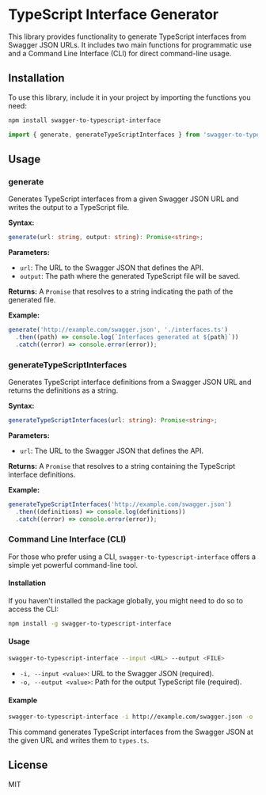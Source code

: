 # TypeScript Interface Generator

This library provides functionality to generate TypeScript interfaces from Swagger JSON URLs. It includes two main functions for programmatic use and a Command Line Interface (CLI) for direct command-line usage.

## Installation

To use this library, include it in your project by importing the functions you need:

```sh
npm install swagger-to-typescript-interface
```

```typescript
import { generate, generateTypeScriptInterfaces } from 'swagger-to-typescript-interface';
```

## Usage

### generate

Generates TypeScript interfaces from a given Swagger JSON URL and writes the output to a TypeScript file.

**Syntax:**

```typescript
generate(url: string, output: string): Promise<string>;
```

**Parameters:**

- `url`: The URL to the Swagger JSON that defines the API.
- `output`: The path where the generated TypeScript file will be saved.

**Returns:** A `Promise` that resolves to a string indicating the path of the generated file.

**Example:**

```typescript
generate('http://example.com/swagger.json', './interfaces.ts')
  .then((path) => console.log(`Interfaces generated at ${path}`))
  .catch((error) => console.error(error));
```

### generateTypeScriptInterfaces

Generates TypeScript interface definitions from a Swagger JSON URL and returns the definitions as a string.

**Syntax:**

```typescript
generateTypeScriptInterfaces(url: string): Promise<string>;
```

**Parameters:**

- `url`: The URL to the Swagger JSON that defines the API.

**Returns:** A `Promise` that resolves to a string containing the TypeScript interface definitions.

**Example:**

```typescript
generateTypeScriptInterfaces('http://example.com/swagger.json')
  .then((definitions) => console.log(definitions))
  .catch((error) => console.error(error));
```

### Command Line Interface (CLI)

For those who prefer using a CLI, `swagger-to-typescript-interface` offers a simple yet powerful command-line tool.

#### Installation

If you haven't installed the package globally, you might need to do so to access the CLI:

```sh
npm install -g swagger-to-typescript-interface
```

#### Usage

```sh
swagger-to-typescript-interface --input <URL> --output <FILE>
```

- `-i, --input <value>`: URL to the Swagger JSON (required).
- `-o, --output <value>`: Path for the output TypeScript file (required).

#### Example

```sh
swagger-to-typescript-interface -i http://example.com/swagger.json -o ./types.ts
```

This command generates TypeScript interfaces from the Swagger JSON at the given URL and writes them to `types.ts`.

## License

MIT
